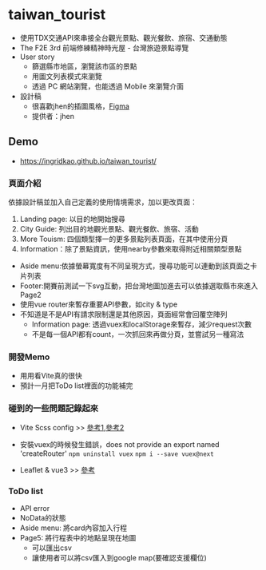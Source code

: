 # taiwan_tourist

- 使用TDX交通API來串接全台觀光景點、觀光餐飲、旅宿、交通動態
- The F2E 3rd 前端修練精神時光屋 - 台灣旅遊景點導覽
- User story
    * 篩選縣市地區，瀏覽該市區的景點
    * 用圖文列表模式來瀏覽
    * 透過 PC 網站瀏覽，也能透過 Mobile 來瀏覽介面
- 設計稿
    - 很喜歡jhen的插圖風格，[Figma](https://www.figma.com/file/fnHynjl6HHHCcqay2C4KVn)
    - 提供者：jhen 
## Demo
- https://ingridkao.github.io/taiwan_tourist/

### 頁面介紹
依據設計稿並加入自己定義的使用情境需求，加以更改頁面：
1. Landing page: 以目的地開始搜尋
2. City Guide: 列出目的地觀光景點、觀光餐飲、旅宿、活動
3. More Touism: 四個類型擇一的更多景點列表頁面，在其中使用分頁
4. Information：除了景點資訊，使用nearby參數來取得附近相關類型景點

- Aside menu:依據螢幕寬度有不同呈現方式，搜尋功能可以連動到該頁面之卡片列表
- Footer:開賽前測試一下svg互動，把台灣地圖加進去可以依據選取縣市來進入Page2
- 使用vue router來暫存重要API參數，如city & type
- 不知道是不是API有請求限制還是其他原因，頁面經常會回覆空陣列
    - Information page: 透過vuex和localStorage來暫存，減少request次數 
    - 不是每一個API都有count，一次抓回來再做分頁，並嘗試另一種寫法

### 開發Memo
- 用用看Vite真的很快
- 預計一月把ToDo list裡面的功能補完

### 碰到的一些問題記錄起來
- Vite Scss config >> [參考1](https://vitejs.dev/guide/features.html#css-pre-processors),[參考2](
https://stackoverflow.com/questions/68131954/how-to-use-sass-using-in-vuejs3-vite)

- 安裝vuex的時候發生錯誤，does not provide an export named 'createRouter' 
`npm uninstall vuex`
`npm i --save vuex@next`

- Leaflet & vue3 >> [參考](https://codesandbox.io/s/kxrup?file=/package.json:324-331)
### ToDo list
- API error
- NoData的狀態
- Aside menu: 將card內容加入行程
- Page5: 將行程表中的地點呈現在地圖
    - 可以匯出csv
    - 讓使用者可以將csv匯入到google map(要確認支援欄位)